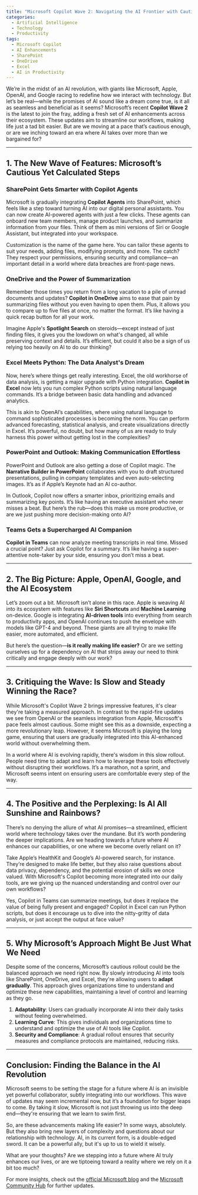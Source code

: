 ```yaml
---
title: "Microsoft Copilot Wave 2: Navigating the AI Frontier with Caution and Precision"
categories: 
  - Artificial Intelligence
  - Technology
  - Productivity
tags: 
  - Microsoft Copilot
  - AI Enhancements
  - SharePoint
  - OneDrive
  - Excel
  - AI in Productivity
---
```


We’re in the midst of an AI revolution, with giants like Microsoft, Apple, OpenAI, and Google racing to redefine how we interact with technology. But let’s be real—while the promises of AI sound like a dream come true, is it all as seamless and beneficial as it seems? Microsoft’s recent **Copilot Wave 2** is the latest to join the fray, adding a fresh set of AI enhancements across their ecosystem. These updates aim to streamline our workflows, making life just a tad bit easier. But are we moving at a pace that’s cautious enough, or are we inching toward an era where AI takes over more than we bargained for?

---

## 1. The New Wave of Features: Microsoft’s Cautious Yet Calculated Steps

### SharePoint Gets Smarter with Copilot Agents
Microsoft is gradually integrating **Copilot Agents** into SharePoint, which feels like a step toward turning AI into our digital personal assistants. You can now create AI-powered agents with just a few clicks. These agents can onboard new team members, manage product launches, and summarize information from your files. Think of them as mini versions of Siri or Google Assistant, but integrated into your workspace. 

Customization is the name of the game here. You can tailor these agents to suit your needs, adding files, modifying prompts, and more. The catch? They respect your permissions, ensuring security and compliance—an important detail in a world where data breaches are front-page news.

### OneDrive and the Power of Summarization
Remember those times you return from a long vacation to a pile of unread documents and updates? **Copilot in OneDrive** aims to ease that pain by summarizing files without you even having to open them. Plus, it allows you to compare up to five files at once, no matter the format. It’s like having a quick recap button for all your work. 

Imagine Apple's **Spotlight Search** on steroids—except instead of just finding files, it gives you the lowdown on what's changed, all while preserving context and details. It’s efficient, but could it also be a sign of us relying too heavily on AI to do our thinking?

### Excel Meets Python: The Data Analyst's Dream
Now, here’s where things get really interesting. Excel, the old workhorse of data analysis, is getting a major upgrade with Python integration. **Copilot in Excel** now lets you run complex Python scripts using natural language commands. It’s a bridge between basic data handling and advanced analytics.

This is akin to OpenAI’s capabilities, where using natural language to command sophisticated processes is becoming the norm. You can perform advanced forecasting, statistical analysis, and create visualizations directly in Excel. It’s powerful, no doubt, but how many of us are ready to truly harness this power without getting lost in the complexities?

### PowerPoint and Outlook: Making Communication Effortless
PowerPoint and Outlook are also getting a dose of Copilot magic. The **Narrative Builder in PowerPoint** collaborates with you to draft structured presentations, pulling in company templates and even auto-selecting images. It’s as if Apple’s Keynote had an AI co-author.

In Outlook, Copilot now offers a smarter inbox, prioritizing emails and summarizing key points. It’s like having an executive assistant who never misses a beat. But here’s the rub—does this make us more productive, or are we just pushing more decision-making onto AI?

### Teams Gets a Supercharged AI Companion
**Copilot in Teams** can now analyze meeting transcripts in real time. Missed a crucial point? Just ask Copilot for a summary. It’s like having a super-attentive note-taker by your side, ensuring you don’t miss a beat.

---

## 2. The Big Picture: Apple, OpenAI, Google, and the AI Ecosystem

Let’s zoom out a bit. Microsoft isn’t alone in this race. Apple is weaving AI into its ecosystem with features like **Siri Shortcuts** and **Machine Learning** on-device. Google is integrating **AI-driven tools** into everything from search to productivity apps, and OpenAI continues to push the envelope with models like GPT-4 and beyond. These giants are all trying to make life easier, more automated, and efficient. 

But here’s the question—**is it really making life easier?** Or are we setting ourselves up for a dependency on AI that strips away our need to think critically and engage deeply with our work?

---

## 3. Critiquing the Wave: Is Slow and Steady Winning the Race?

While Microsoft's Copilot Wave 2 brings impressive features, it's clear they're taking a measured approach. In contrast to the rapid-fire updates we see from OpenAI or the seamless integration from Apple, Microsoft's pace feels almost cautious. Some might see this as a downside, expecting a more revolutionary leap. However, it seems Microsoft is playing the long game, ensuring that users are gradually integrated into this AI-enhanced world without overwhelming them.

In a world where AI is evolving rapidly, there's wisdom in this slow rollout. People need time to adapt and learn how to leverage these tools effectively without disrupting their workflows. It’s a marathon, not a sprint, and Microsoft seems intent on ensuring users are comfortable every step of the way.

---

## 4. The Positive and the Perplexing: Is AI All Sunshine and Rainbows?

There’s no denying the allure of what AI promises—a streamlined, efficient world where technology takes over the mundane. But it’s worth pondering the deeper implications. Are we heading towards a future where AI enhances our capabilities, or one where we become overly reliant on it? 

Take Apple’s HealthKit and Google’s AI-powered search, for instance. They’re designed to make life better, but they also raise questions about data privacy, dependency, and the potential erosion of skills we once valued. With Microsoft's Copilot becoming more integrated into our daily tools, are we giving up the nuanced understanding and control over our own workflows?

Yes, Copilot in Teams can summarize meetings, but does it replace the value of being fully present and engaged? Copilot in Excel can run Python scripts, but does it encourage us to dive into the nitty-gritty of data analysis, or just accept the output at face value?

---

## 5. Why Microsoft’s Approach Might Be Just What We Need

Despite some of the concerns, Microsoft’s cautious rollout could be the balanced approach we need right now. By slowly introducing AI into tools like SharePoint, OneDrive, and Excel, they're allowing users to **adapt gradually**. This approach gives organizations time to understand and optimize these new capabilities, maintaining a level of control and learning as they go.

1. **Adaptability**: Users can gradually incorporate AI into their daily tasks without feeling overwhelmed.
2. **Learning Curve**: This gives individuals and organizations time to understand and optimize the use of AI tools like Copilot.
3. **Security and Compliance**: A gradual rollout ensures that security measures and compliance protocols are maintained, reducing risks.

---

## Conclusion: Finding the Balance in the AI Revolution

Microsoft seems to be setting the stage for a future where AI is an invisible yet powerful collaborator, subtly integrating into our workflows. This wave of updates may seem incremental now, but it’s a foundation for bigger leaps to come. By taking it slow, Microsoft is not just throwing us into the deep end—they're ensuring that we learn to swim first.

So, are these advancements making life easier? In some ways, absolutely. But they also bring new layers of complexity and questions about our relationship with technology. AI, in its current form, is a double-edged sword. It can be a powerful ally, but it's up to us to wield it wisely.

What are your thoughts? Are we stepping into a future where AI truly enhances our lives, or are we tiptoeing toward a reality where we rely on it a bit too much? 

For more insights, check out the [official Microsoft blog](https://www.microsoft.com/en-us/microsoft-365/blog/) and the [Microsoft Community Hub](https://techcommunity.microsoft.com/) for further updates.

